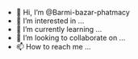 - 👋 Hi, I’m @Barmi-bazar-phatmacy
- 👀 I’m interested in ...
- 🌱 I’m currently learning ...
- 💞️ I’m looking to collaborate on ...
- 📫 How to reach me ...

<!---
Barmi-bazar-phatmacy/Barmi-bazar-phatmacy is a ✨ special ✨ repository because its `README.md` (this file) appears on your GitHub profile.
You can click the Preview link to take a look at your changes.
--->
